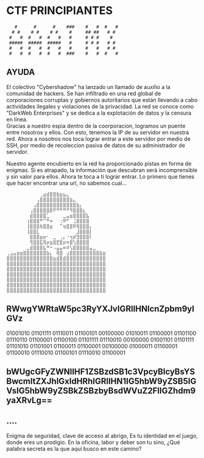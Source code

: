 # CTF PRINCIPIANTES
```
   #      #      #    ###    #   #  #   #
  # #    # #    # #    #     ## ##   # #
 #   #  #   #  #   #   #     # # #    #
 #####  #####  #####   #     # # #   # #
 #   #  #   #  #   #   #     #   #   # #
 #   #  #   #  #   #  ###    #   #  #   #
```

## AYUDA
El colectivo "Cybershadow" ha lanzado un llamado de auxilio a la comunidad de hackers. Se han infiltrado en una red global de corporaciones corruptas y gobiernos autoritarios que están llevando a cabo actividades ilegales y violaciones de la privacidad. La red se conoce como "DarkWeb Enterprises" y se dedica a la explotación de datos y la censura en línea.   
Gracias a nuestro espia dentro de la coorporacion, logramos un puente entre nosotros y ellos. Con esto, tenemos la IP de su servidor en nuestra red. Ahora a nosotros nos toca lograr entrar a este servidor por medio de SSH, por medio de recoleccion pasiva de datos de su administrador de servidor. 

Nuestro agente encubierto en la red ha proporcionado pistas en forma de enigmas. Si es atrapado, la información que descubran será incomprensible y sin valor para ellos.
Ahora te toca a ti lograr entrar.
Lo primero que tienes que hacer encontrar una url, no sabemos cual... 
```
⠀⠀⠀⠀⠀⠀⠀⠀⠀⠀⢀⣴⣾⣿⣿⣷⣶⣦⣄⠀⠀⠀⠀⠀⠀⠀⠀⠀⠀⠀
⠀⠀⠀⠀⠀⠀⠀⠀⠀⢠⣿⣿⣿⣿⣿⣿⣿⣿⣿⣷⣄⠀⠀⠀⠀⠀⠀⠀⠀⠀
⠀⠀⠀⠀⠀⠀⠀⠀⢠⣿⣿⣿⣿⣿⣿⣿⣿⣿⣿⣿⣿⣷⡄⠀⠀⠀⠀⠀⠀⠀
⠀⠀⠀⠀⠀⠀⠀⢠⣿⣿⣿⣿⣿⡿⠟⠛⠛⠛⠛⠻⣿⣿⣿⣆⠀⠀⠀⠀⠀⠀
⠀⠀⠀⠀⠀⠀⠀⣾⣿⣿⣿⣿⣁⠀⠀⠀⠀⣀⣤⣶⣿⣿⣿⣿⣧⠀⠀⠀⠀⠀
⠀⠀⠀⠀⠀⠀⢰⣿⣿⣿⠛⠉⠛⠶⠀⠀⢐⠿⠋⠀⢨⣿⣿⣿⣿⠀⠀⠀⠀⠀
⠀⠀⠀⠀⠀⠀⢸⣿⣿⣿⢷⣿⣿⣶⠀⠀⠉⢶⣿⣿⠿⢿⣿⣿⣿⡄⠀⠀⠀⠀
⠀⠀⠀⠀⠀⠀⢸⣿⣿⣇⠀⠀⠀⠀⠀⠀⠀⠀⠀⠀⠀⣸⣿⣿⣿⡇⠀⠀⠀⠀
⠀⠀⠀⠀⠀⠀⠀⣿⣿⣿⣶⡶⠂⠀⣀⠀⢀⡄⠐⢲⡾⣻⣿⣿⣿⠇⠀⠀⠀⠀
⠀⠀⠀⠀⠀⠀⠀⢻⣿⣿⣯⢿⡶⣶⣿⣟⣿⡶⠶⣿⢣⣿⣿⣿⣿⠀⠀⠀⠀⠀
⠀⠀⠀⠀⠀⠀⣀⣾⣿⣿⣿⣧⠛⠒⠠⣤⣤⠶⠾⢣⣿⣿⣿⣿⣿⣤⣀⠀⠀⠀
⢀⣠⣤⣶⣶⣿⣿⣿⣿⣿⣿⣿⣷⡄⠀⢿⣿⠀⣰⣿⣿⣿⣿⣿⣿⣿⣿⣿⣷⣶
⣿⣿⣿⣿⣿⣿⣿⣿⣿⣿⣿⣿⣿⣿⣶⣾⣿⣾⣿⣿⣿⣿⣿⣿⣿⣿⣿⣿⣿⣿
⣿⣿⣿⣿⣿⣿⣿⣿⣿⣿⣿⣿⣿⣿⣿⣿⣿⣿⣿⣿⣿⣿⣿⣿⣿⣿⣿⣿⣿⣿
⣿⣿⣿⣿⣿⣿⣿⣿⣿⣿⣿⣿⣿⣿⣿⣿⣿⣿⣿⣿⣿⣿⣿⣿⣿⣿⣿⣿⣿⣿
⣿⣿⣿⣿⣿⣿⣿⣿⣿⣿⣿⣿⣿⣿⣿⣿⣿⣿⣿⣿⣿⣿⣿⣿⣿⣿⣿⣿⣿⣿
⣿⣿⣿⣿⣿⣿⣿⣿⣿⣿⣿⣿⣿⣿⣿⣿⣿⣿⣿⣿⣿⣿⣿⣿⣿⣿⣿⣿⣿⣿
⣿⣿⣿⣿⣿⣿⣿⣿⣿⣿⣿⣿⣿⣿⣿⣿⣿⣿⣿⣿⣿⣿⣿⣿⣿⣿⣿⣿⣿⣿
⣿⣿⣿⣿⣿⣿⣿⣿⣿⣿⣿⣿⣿⣿⣿⣿⣿⣿⣿⣿⣿⣿⣿⣿⣿⣿⣿⣿⣿⣿
```

## RWwgYWRtaW5pc3RyYXJvIGRlIHNlcnZpbm9yIGVz 
01001010 01101111 01110011 01100101 00100000 01010011 01100001 01101100 01110110 01100001 01100100 01101111 01110010 00100000 01001101 01101111 01101010 01101001 01100011 01100001 00100000 01000011 01100001 01100010 01110010 01100101 01110010 01100001

## bWUgcGFyZWNlIHF1ZSBzdSB1c3VpcyBlcyBsYSBwcmltZXJhIGxldHRhIGRlIHN1IG5hbW9yZSB5IGVsIG5hbW9yZSBkZSBzbyBsdWVuZ2FlIGZhdm9yaXRvLg==


## ....
Enigma de seguridad, clave de acceso al abrigo,
Es tu identidad en el juego, donde eres un prodigio.
En la oficina, labor y deber son tu sino,
¿Qué palabra secreta es la que aquí busco en este camino?



